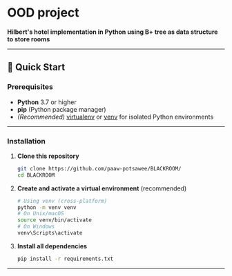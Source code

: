 # OOD project

**Hilbert's hotel implementation in Python using B+ tree as data structure to store rooms**

---

## 🚀 Quick Start

### Prerequisites

- **Python** 3.7 or higher
- **pip** (Python package manager)
- *(Recommended)* [virtualenv](https://virtualenv.pypa.io/) or [venv](https://docs.python.org/3/library/venv.html) for isolated Python environments

---

### Installation

1. **Clone this repository**

   ```bash
   git clone https://github.com/paaw-potsawee/BLACKROOM/
   cd BLACKROOM
   ```

2. **Create and activate a virtual environment** (recommended)

   ```bash
   # Using venv (cross-platform)
   python -m venv venv
   # On Unix/macOS
   source venv/bin/activate
   # On Windows
   venv\Scripts\activate
   ```

3. **Install all dependencies**

   ```bash
   pip install -r requirements.txt
   ```

---
